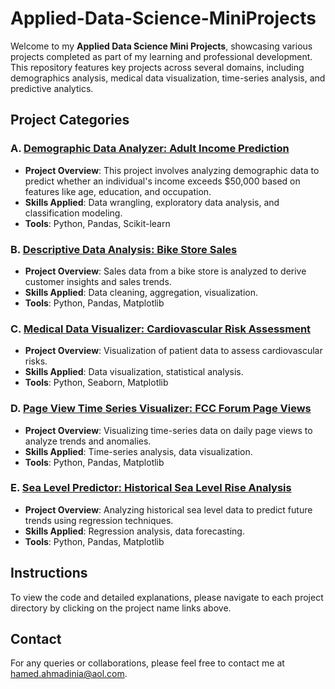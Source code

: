 # Applied-Data-Science-MiniProjects
Welcome to my **Applied Data Science Mini Projects**, showcasing various projects completed as part of my learning and professional development. This repository features key projects across several domains, including demographics analysis, medical data visualization, time-series analysis, and predictive analytics.

## Project Categories

### A. [Demographic Data Analyzer: Adult Income Prediction](https://github.com/Hamed-Ahmadinia/Applied-Data-Science-MiniProjects/blob/main/Demographic_Data_Analyzer_Adult_Income.ipynb)
- **Project Overview**: This project involves analyzing demographic data to predict whether an individual's income exceeds $50,000 based on features like age, education, and occupation.
- **Skills Applied**: Data wrangling, exploratory data analysis, and classification modeling.
- **Tools**: Python, Pandas, Scikit-learn  

### B. [Descriptive Data Analysis: Bike Store Sales](https://github.com/Hamed-Ahmadinia/Applied-Data-Science-MiniProjects/blob/main/Descriptive_Data_Analysis_Bike_Store.ipynb)
- **Project Overview**: Sales data from a bike store is analyzed to derive customer insights and sales trends.
- **Skills Applied**: Data cleaning, aggregation, visualization.
- **Tools**: Python, Pandas, Matplotlib 

### C. [Medical Data Visualizer: Cardiovascular Risk Assessment](https://github.com/Hamed-Ahmadinia/Applied-Data-Science-MiniProjects/blob/main/Medical_Data_Visualizer_Cardiovascular_Risk_Assessment.ipynb)
- **Project Overview**: Visualization of patient data to assess cardiovascular risks.
- **Skills Applied**: Data visualization, statistical analysis.
- **Tools**: Python, Seaborn, Matplotlib 

### D. [Page View Time Series Visualizer: FCC Forum Page Views](https://github.com/Hamed-Ahmadinia/Applied-Data-Science-MiniProjects/blob/main/Page_View_Time_Series_Visualizer_FCC_Forum_Daily_Page_Views.ipynb)
- **Project Overview**: Visualizing time-series data on daily page views to analyze trends and anomalies.
- **Skills Applied**: Time-series analysis, data visualization.
- **Tools**: Python, Pandas, Matplotlib  

### E. [Sea Level Predictor: Historical Sea Level Rise Analysis](https://github.com/Hamed-Ahmadinia/Applied-Data-Science-MiniProjects/blob/main/Sea_Level_Predictor_Analyzing_Historical_Sea_Level_Rise.ipynb)
- **Project Overview**: Analyzing historical sea level data to predict future trends using regression techniques.
- **Skills Applied**: Regression analysis, data forecasting.
- **Tools**: Python, Pandas, Matplotlib  

## Instructions

To view the code and detailed explanations, please navigate to each project directory by clicking on the project name links above.

## Contact

For any queries or collaborations, please feel free to contact me at [hamed.ahmadinia@aol.com](mailto:hamed.ahmadinia@aol.com).


